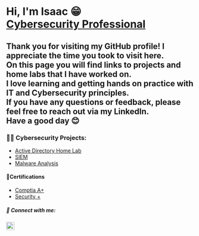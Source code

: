 <h1>Hi, I'm Isaac 😁  <br/> <a href="https://www.linkedin.com/in/isaacperez533/">Cybersecurity Professional</a></h1>
<h2>
Thank you for visiting my GitHub profile! I appreciate the time you took to visit here. <br/>On this page you will find links to projects and home labs that I have worked on. <br/>I love learning and getting hands on practice with IT and Cybersecurity principles. <br/>If you have any questions or feedback, please feel free to reach out via my LinkedIn.<br/> Have a good day 😊
  

  
  
  
  <h3>👨‍💻 Cybersecurity Projects:</h3>


  - [Active Directory Home Lab](https://github.com)
  - [SIEM]()
  - [Malware Analysis]()


<h4> 📃Certifications</h4>

- [Comptia A+](https://www.credly.com/badges/58ec40aa-9f43-4003-b13b-29918104f710/public_url)
- [Security +](https://www.credly.com/badges/684cea92-a905-44aa-b69c-0dd3fffb5f2c/public_url)


<h5> 🤳 Connect with me:</h5>


[<img align="left" alt="JoshMadakor | LinkedIn" width="22px" src="https://cdn.jsdelivr.net/npm/simple-icons@v3/icons/linkedin.svg" />][linkedin]



[linkedin]: https://linkedin.com/in/isaacperez533

